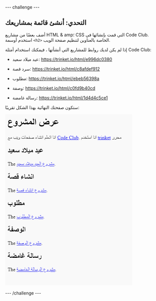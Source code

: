 \--- challenge \---

## التحدي: أنشئ قائمة بمشاريعك

أضف بعضًا من مشاريع HTML & amp؛ CSS التي قمت بإنشائها في Code Club. استخدم أوسمة `<h2>` الخاصة بالعناوين لتنظيم صفحة الويب.

إذا لم يكن لديك روابط للمشاريع التي أنشأتها ، فيمكنك استخدام أمثلة Code Club:

+ عيد ميلاد سعيد: <https://trinket.io/html/e996dc0380>

+ سرد قصة: <https://trinket.io/html/c8afdef912>

+ مطلوب: <https://trinket.io/html/ebeb56398a>

+ وصفة: <https://trinket.io/html/c0fd9b40cd>

+ رسالة غامضة: <https://trinket.io/html/1d4d4c5ce1>

ستكون صفحتك النهائية بهذا الشكل تقريبًا:

![لقطة الشاشة](images/showcase-h2-projects.png)

\--- /challenge \---